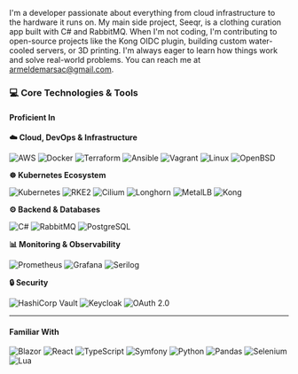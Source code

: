 I'm a developer passionate about everything from cloud infrastructure to the hardware it runs on. My main side project, Seeqr, is a clothing curation app built with C# and RabbitMQ. When I'm not coding, I'm contributing to open-source projects like the Kong OIDC plugin, building custom water-cooled servers, or 3D printing. I'm always eager to learn how things work and solve real-world problems. You can reach me at armeldemarsac@gmail.com.

### 💻 Core Technologies & Tools

#### Proficient In

**☁️ Cloud, DevOps & Infrastructure**
<p>
    <img src="https://img.shields.io/badge/AWS-%23FF9900.svg?style=for-the-badge&logo=amazon-aws&logoColor=white" alt="AWS"/>
    <img src="https://img.shields.io/badge/docker-%230db7ed.svg?style=for-the-badge&logo=docker&logoColor=white" alt="Docker"/>
    <img src="https://img.shields.io/badge/terraform-%235835CC.svg?style=for-the-badge&logo=terraform&logoColor=white" alt="Terraform"/>
    <img src="https://img.shields.io/badge/ansible-%231A1918.svg?style=for-the-badge&logo=ansible&logoColor=white" alt="Ansible"/>
    <img src="https://img.shields.io/badge/vagrant-%231563FF.svg?style=for-the-badge&logo=vagrant&logoColor=white" alt="Vagrant"/>
    <img src="https://img.shields.io/badge/linux-FCC624?style=for-the-badge&logo=linux&logoColor=black" alt="Linux"/>
    <img src="https://img.shields.io/badge/OpenBSD-grey?style=for-the-badge&logo=openbsd&logoColor=yellow" alt="OpenBSD"/>
</p>

**☸️ Kubernetes Ecosystem**
<p>
    <img src="https://img.shields.io/badge/kubernetes-%23326ce5.svg?style=for-the-badge&logo=kubernetes&logoColor=white" alt="Kubernetes"/>
    <img src="https://img.shields.io/badge/rke2-%230075A8.svg?style=for-the-badge&logo=rancher&logoColor=white" alt="RKE2"/>
    <img src="https://img.shields.io/badge/cilium-%23005577.svg?style=for-the-badge&logo=cilium&logoColor=white" alt="Cilium"/>
    <img src="https://img.shields.io/badge/longhorn-%230075A8.svg?style=for-the-badge&logo=longhorn&logoColor=white" alt="Longhorn"/>
    <img src="https://img.shields.io/badge/metallb-%23F0C20A.svg?style=for-the-badge&logo=metallb&logoColor=black" alt="MetalLB"/>
    <img src="https://img.shields.io/badge/kong-%23003459.svg?style=for-the-badge&logo=kong&logoColor=white" alt="Kong"/>
</p>

**⚙️ Backend & Databases**
<p>
    <img src="https://img.shields.io/badge/c%23-%23239120.svg?style=for-the-badge&logo=c-sharp&logoColor=white" alt="C#"/>
    <img src="https://img.shields.io/badge/Rabbitmq-FF6600.svg?style=for-the-badge&logo=rabbitmq&logoColor=white" alt="RabbitMQ"/>
    <img src="https://img.shields.io/badge/postgres-%23316192.svg?style=for-the-badge&logo=postgresql&logoColor=white" alt="PostgreSQL"/>
</p>

**📊 Monitoring & Observability**
<p>
    <img src="https://img.shields.io/badge/prometheus-%23E6522C.svg?style=for-the-badge&logo=prometheus&logoColor=white" alt="Prometheus"/>
    <img src="https://img.shields.io/badge/grafana-%23F46800.svg?style=for-the-badge&logo=grafana&logoColor=white" alt="Grafana"/>
    <img src="https://img.shields.io/badge/serilog-gray?style=for-the-badge" alt="Serilog"/>
</p>

**🔒 Security**
<p>
    <img src="https://img.shields.io/badge/hashicorp%20vault-%2362f4f1.svg?style=for-the-badge&logo=hashicorpvault&logoColor=black" alt="HashiCorp Vault"/>
    <img src="https://img.shields.io/badge/keycloak-%232A2A2A?style=for-the-badge&logo=keycloak&logoColor=white" alt="Keycloak"/>
    <img src="https://img.shields.io/badge/oauth2-%232A2A2A?style=for-the-badge&logo=oauth&logoColor=white" alt="OAuth 2.0"/>
</p>

---
#### Familiar With

<p>
    <img src="https://img.shields.io/badge/blazor-%23512BD4.svg?style=for-the-badge&logo=blazor&logoColor=white" alt="Blazor"/>
    <img src="https://img.shields.io/badge/react-%2320232a.svg?style=for-the-badge&logo=react&logoColor=%2361DAFB" alt="React"/>
    <img src="https://img.shields.io/badge/typescript-%23007ACC.svg?style=for-the-badge&logo=typescript&logoColor=white" alt="TypeScript"/>
    <img src="https://img.shields.io/badge/symfony-%23000000.svg?style=for-the-badge&logo=symfony&logoColor=white" alt="Symfony"/>
    <img src="https://img.shields.io/badge/python-3670A0?style=for-the-badge&logo=python&logoColor=ffdd54" alt="Python"/>
    <img src="https://img.shields.io/badge/pandas-%23150458.svg?style=for-the-badge&logo=pandas&logoColor=white" alt="Pandas"/>
    <img src="https://img.shields.io/badge/selenium-%43B02A.svg?style=for-the-badge&logo=selenium&logoColor=white" alt="Selenium"/>
    <img src="https://img.shields.io/badge/lua-%232C2D72.svg?style=for-the-badge&logo=lua&logoColor=white" alt="Lua"/>
</p>
